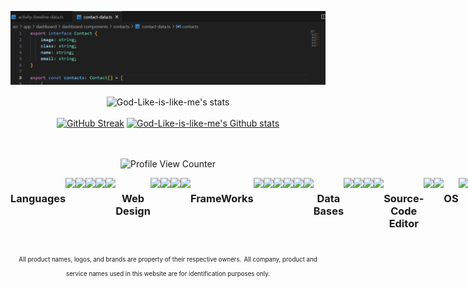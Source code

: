 ![Banner](https://github.com/God-Like-is-like-me/God-Like-is-like-me/blob/main/image.jpg?raw=true)

<!------
<div>	
<img height="223em"  src=https://github-readme-stats.vercel.app/api/?username=God-Like-is-like-me&count_private=true&layout=compact&theme=merko&showicons=true/>
</div>
------>

<div style="text-align: center;">
    <div style="display: inline-block; height: 100%;">
        <picture>
            <source media="(prefers-color-scheme: dark)" srcset="https://github-readme-activity-graph.vercel.app/graph?username=God-Like-is-like-me&theme=tokyo-night	&hide_border=false&hide_title=false&area=true&custom_title=Monthly%20Contribution%20Overview%20Across%20All%20Repositories" />
            <source media="(prefers-color-scheme: light)" srcset="https://github-readme-activity-graph.vercel.app/graph?username=God-Like-is-like-me&theme=github-light&hide_border=false&hide_title=false&area=true&custom_title=Monthly%20Contribution%20Overview%20Across%20All%20Repositories" />
            <img align="center" src="https://github-readme-activity-graph.vercel.app/graph?username=God-Like-is-like-me&theme=tokyo-night&hide_border=false&hide_title=false&area=true&custom_title=Monthly%20Contribution%20Overview%20Across%20All%20Repositories" alt="God-Like-is-like-me's stats" style="width:97%;"/>
        </picture>
    </div>
</div>

<br>
<div align="center">
    <a href="https://github.com/God-Like-is-like-me?tab=stars"><img src="https://github-readme-streak-stats.herokuapp.com?user=God-Like-is-like-me&theme=radical&hide_border=true" alt="GitHub Streak" width="48%" /></a>
    <a href="https://github.com/RoriFloris?tab=repositories"><img alt="God-Like-is-like-me's Github stats"  src="https://github-readme-stats-one-bice.vercel.app/api?username=God-Like-is-like-me&theme=nightowl&show_icons=true&count_private=true&hide_border=true&role=OWNER,ORGANIZATION_MEMBER,COLLABORATOR" width="48%"/></a>
</div>
<br>
<div align="center">
    <div style="display: inline-block; height: 100%;">
        <picture>
            <source media="(prefers-color-scheme: dark)" srcset="https://github-profile-trophy.vercel.app/?username=God-Like-is-like-me&no-bg=false&no-border=true&no-frame=true&column=6&row=1&theme=radical" />
            <source media="(prefers-color-scheme: light)" srcset="https://github-profile-trophy.vercel.app/?username=God-Like-is-like-me&no-bg=true&no-border=false&no-frame=true&column=6&row=1&theme=flat" />
</div>

<!----------------------------------[ Badges ]--------------------------------->
![Profile View Counter]

<!----------------------------------[ Badges ]
![Badge Commits]
[ Badges ]--------------------------------->

<!----------------------------------[ Badges ]
![Badge License]
![GitHub contributors]

[ Badges ]--------------------------------->

<!----------------------------------[ Stats ] 
[![My GitHub Stats](https://github-readme-stats.vercel.app/api/?username=God-Like-is-like-me&count_private=true&layout=compact&theme=tokyonight&showicons=true)]()
[![My GitHub Language Stats](https://github-readme-stats.vercel.app/api/top-langs/?username=God-Like-is-like-me&langs_count=5&layout=compact&theme=tokyonight)]()	


[![My GitHub Stats](https://github-readme-stats.vercel.app/api/?username=God-Like-is-like-me&count_private=true&how_icons=true&theme=tokyonight&showicons=true)]()
[![My GitHub Language Stats](https://github-readme-stats.vercel.app/api/top-langs/?username=God-Like-is-like-me&langs_count=5&theme=tokyonight)]()
[ Stats ] --------------------------------->

<div style="display: flex">
<hr>
<h3>Languages</h3>	
	<img width="40" src="https://cdn.jsdelivr.net/gh/devicons/devicon/icons/angularjs/angularjs-original.svg"/>
	<img width="40" src="https://cdn.jsdelivr.net/gh/devicons/devicon/icons/typescript/typescript-original.svg"/>
	<img width="40" src="https://cdn.jsdelivr.net/gh/devicons/devicon/icons/javascript/javascript-plain.svg"/>
	<img width="40" src="https://cdn.jsdelivr.net/gh/devicons/devicon/icons/python/python-original.svg"/>
	<img width="40" src="https://cdn.jsdelivr.net/gh/devicons/devicon/icons/php/php-original.svg" />
	
<h3>Web Design</h3>
	<img width="40" src="https://cdn.jsdelivr.net/gh/devicons/devicon/icons/html5/html5-plain.svg"/>
	<img width="40" src="https://cdn.jsdelivr.net/gh/devicons/devicon/icons/css3/css3-plain.svg"/>
	<img width="40"src="https://cdn.jsdelivr.net/gh/devicons/devicon/icons/sass/sass-original.svg"/>
	<img width="40"src="https://cdn.jsdelivr.net/gh/devicons/devicon/icons/bootstrap/bootstrap-original.svg"/>
	
<h3>FrameWorks</h3>
	<img width="40" src="https://cdn.jsdelivr.net/gh/devicons/devicon/icons/angularjs/angularjs-original.svg"/>
	<img width="40" src="https://cdn.jsdelivr.net/gh/devicons/devicon/icons/ionic/ionic-original.svg"/>
	<img width="40" src="https://cdn.jsdelivr.net/gh/devicons/devicon/icons/react/react-original.svg"/>
	<img width="40" src="https://cdn.jsdelivr.net/gh/devicons/devicon/icons/nodejs/nodejs-original.svg"/>
	<img width="40" src="https://cdn.jsdelivr.net/gh/devicons/devicon/icons/npm/npm-original-wordmark.svg"/>
	<img width="40"src="https://cdn.jsdelivr.net/gh/devicons/devicon/icons/jquery/jquery-original.svg"/>
	
<h3>Data Bases</h3>
	<img width="40" src="https://cdn.jsdelivr.net/gh/devicons/devicon/icons/mysql/mysql-original.svg"/>
	<img width="40" src="https://cdn.jsdelivr.net/gh/devicons/devicon/icons/mongodb/mongodb-original.svg"/>
	<img width="40" src="https://cdn.jsdelivr.net/gh/devicons/devicon/icons/express/express-original.svg"/>
	<img width="40" src="https://cdn.jsdelivr.net/gh/devicons/devicon/icons/sequelize/sequelize-original.svg"> 

<h3>Source-Code Editor</h3>
	<img width="40" src="https://cdn.jsdelivr.net/gh/devicons/devicon/icons/vscode/vscode-original.svg"/>
	<img width="40" src="https://cdn.jsdelivr.net/gh/devicons/devicon/icons/androidstudio/androidstudio-original.svg"/>
	<!--<img width="40" src="https://cdn.jsdelivr.net/gh/devicons/devicon/icons/atom/atom-original.svg"/>-->
 
<h3>OS</h3>
	<img width="40" src="https://cdn.jsdelivr.net/gh/devicons/devicon/icons/android/android-original.svg"/>
	<img width="40" src="https://cdn.jsdelivr.net/gh/devicons/devicon/icons/linux/linux-original.svg"/>
	<img width="40"src="https://cdn.jsdelivr.net/gh/devicons/devicon/icons/debian/debian-original.svg"/>
	<img width="40"src="https://cdn.jsdelivr.net/gh/devicons/devicon/icons/windows8/windows8-original.svg"/>
 
 <h3>Graphics</h3>
	<img width="40" src="https://cdn.jsdelivr.net/gh/devicons/devicon/icons/blender/blender-original.svg"/>
	<img width="40" src="https://cdn.jsdelivr.net/gh/devicons/devicon/icons/inkscape/inkscape-original.svg"/>
	<img width="40" src="https://cdn.jsdelivr.net/gh/devicons/devicon/icons/gimp/gimp-original.svg"/>
 	<hr>
</div>

<sub><sub>All product names, logos, and brands are property of their respective owners.</sub></sub>
<sub><sub>All company, product and service names used in this website are for identification purposes only.</sub></sub>

<!---https://devicon.dev/--->
<br>

<!----------------------------------[ Badges ]--------------------------------->

[Profile View Counter]: https://komarev.com/ghpvc/?username=God-Like-is-like
<br>
<!----------------------------------[ Private Repo Will not show ]
[Badge Commits]: https://img.shields.io/github/commit-activity/t/God-Like-is-like-me/endurance
[GitHub contributors]: https://img.shields.io/github/contributors/God-Like-is-like-me/endurance
[Badge License]: https://img.shields.io/badge/License-GPLv3-blue.svg
[ Private Repo Will not show ]--------------------------------->

<!----------------------------------[ Badges ]
![Badge Commits]
![Badge Issues]
![Badge Localization]
![Badge License]
![Badge NPM]
![Badge Mozilla]
![Badge Chrome]
![Badge Edge]
<!----------------------------------[ Badges ]--------------------------------->


[Badge Localization]: https://d322cqt584bo4o.cloudfront.net/ublock/localized.svg
[Badge Commits Food]: https://img.shields.io/github/commit-activity/m/God-Like-is-like-me/foodmine-course
[Badge Commits]: https://img.shields.io/github/commit-activity/m/God-Like-is-like-me/endurance
<!----------------------------------[ Badges ]--------------------------------->

<!----------------------------------[ Badges Examples]
[Badge Commits]: https://img.shields.io/github/commit-activity/m/gorhill/ublock?label=Commits
[ Badges Examples]--------------------------------->

[Badge Mozilla]: https://img.shields.io/amo/rating/ublock-origin?label=Firefox
[Badge Commits]: https://img.shields.io/github/commit-activity/m/gorhill/ublock?label=Commits
[Badge License]: https://img.shields.io/badge/License-GPLv3-blue.svg
[Badge Chrome]: https://img.shields.io/chrome-web-store/rating/cjpalhdlnbpafiamejdnhcphjbkeiagm?label=Chrome
[Badge Edge]: https://img.shields.io/badge/dynamic/json?label=Edge&color=brightgreen&query=%24.averageRating&suffix=%2F%35&url=https%3A%2F%2Fmicrosoftedge.microsoft.com%2Faddons%2Fgetproductdetailsbycrxid%2Fodfafepnkmbhccpbejgmiehpchacaeak
[Badge Issues]: https://img.shields.io/github/issues/uBlockOrigin/uBlock-issues
[Badge NPM]: https://img.shields.io/npm/v/@gorhill/ubo-core
<!----------------------------------[ Badges Examples ]--------------------------------->
